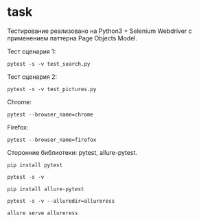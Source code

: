 # task

Тестирование реализовано на Python3 + Selenium Webdriver с применением паттерна Page Objects Model.

Тест сценария 1: 
```
pytest -s -v test_search.py
```

Тест сценария 2:
```
pytest -s -v test_pictures.py
```

Chrome:
```
pytest --browser_name=chrome
```

Firefox:
```
pytest --browser_name=firefox
```

Сторонние библиотеки: pytest, allure-pytest.

```
pip install pytest

pytest -s -v
```

```
pip install allure-pytest

pytest -s -v --alluredir=allureress

allure serve allureress
```
